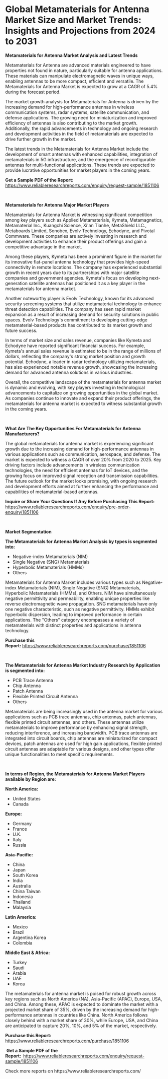 <p><h1>Global Metamaterials for Antenna Market Size and Market Trends: Insights and Projections from 2024 to 2031</h1></p><p><strong>Metamaterials for Antenna Market Analysis and Latest Trends</strong></p>
<p><p>Metamaterials for Antenna are advanced materials engineered to have properties not found in nature, particularly suitable for antenna applications. These materials can manipulate electromagnetic waves in unique ways, enabling antennas to be more compact, efficient and versatile. The Metamaterials for Antenna Market is expected to grow at a CAGR of 5.4% during the forecast period.</p><p>The market growth analysis for Metamaterials for Antenna is driven by the increasing demand for high-performance antennas in wireless communication systems, radar systems, satellite communication, and defense applications. The growing need for miniaturization and improved efficiency of antennas is also contributing to the market growth. Additionally, the rapid advancements in technology and ongoing research and development activities in the field of metamaterials are expected to drive further growth in the market.</p><p>The latest trends in the Metamaterials for Antenna Market include the development of smart antennas with enhanced capabilities, integration of metamaterials in 5G infrastructure, and the emergence of reconfigurable antennas for multi-functional applications. These trends are expected to provide lucrative opportunities for market players in the coming years.</p></p>
<p><strong>Get a Sample PDF of the Report:&nbsp;</strong> <a href="https://www.reliableresearchreports.com/enquiry/request-sample/1851106">https://www.reliableresearchreports.com/enquiry/request-sample/1851106</a></p>
<p>&nbsp;</p>
<p><strong>Metamaterials for Antenna Major Market Players</strong></p>
<p><p>Metamaterials for Antenna Market is witnessing significant competition among key players such as Applied Metamaterials, Kymeta, Metamagnetics, Metamaterial Inc., Kuangchi Science, Xi'an Tianhe, MetaShield LLC., Metaboards Limited, Sonobex, Evolv Technology, Echodyne, and Pivotal Commware. These companies are actively investing in research and development activities to enhance their product offerings and gain a competitive advantage in the market.</p><p>Among these players, Kymeta has been a prominent figure in the market for its innovative flat-panel antenna technology that provides high-speed connectivity in remote locations. The company has experienced substantial growth in recent years due to its partnerships with major satellite companies and government agencies. Kymeta's focus on developing next-generation satellite antennas has positioned it as a key player in the metamaterials for antenna market.</p><p>Another noteworthy player is Evolv Technology, known for its advanced security screening systems that utilize metamaterial technology to enhance threat detection capabilities. The company has seen rapid market expansion as a result of increasing demand for security solutions in public spaces. Evolv Technology's commitment to developing cutting-edge metamaterial-based products has contributed to its market growth and future success.</p><p>In terms of market size and sales revenue, companies like Kymeta and Echodyne have reported significant financial success. For example, Kymeta's annual sales revenue is estimated to be in the range of millions of dollars, reflecting the company's strong market position and growth potential. Echodyne, a leader in radar technology utilizing metamaterials, has also experienced notable revenue growth, showcasing the increasing demand for advanced antenna solutions in various industries.</p><p>Overall, the competitive landscape of the metamaterials for antenna market is dynamic and evolving, with key players investing in technological advancements to capitalize on growing opportunities in the global market. As companies continue to innovate and expand their product offerings, the metamaterials for antenna market is expected to witness substantial growth in the coming years.</p></p>
<p>&nbsp;</p>
<p><strong>What Are The Key Opportunities For Metamaterials for Antenna Manufacturers?</strong></p>
<p><p>The global metamaterials for antenna market is experiencing significant growth due to the increasing demand for high-performance antennas in various applications such as communication, aerospace, and defense. The market is expected to witness a CAGR of over 20% from 2020 to 2025. Key driving factors include advancements in wireless communication technologies, the need for efficient antennas for IoT devices, and the growing focus on improved signal reception and transmission capabilities. The future outlook for the market looks promising, with ongoing research and development efforts aimed at further enhancing the performance and capabilities of metamaterial-based antennas.</p></p>
<p><strong>Inquire or Share Your Questions If Any Before Purchasing This Report:</strong> <a href="https://www.reliableresearchreports.com/enquiry/pre-order-enquiry/1851106">https://www.reliableresearchreports.com/enquiry/pre-order-enquiry/1851106</a></p>
<p>&nbsp;</p>
<p><strong>Market Segmentation</strong></p>
<p><strong>The Metamaterials for Antenna Market Analysis by types is segmented into:</strong></p>
<p><ul><li>Negative-index Metamaterials (NIM)</li><li>Single Negative (SNG) Metamaterials</li><li>Hyperbolic Metamaterials (HMMs)</li><li>Others</li></ul></p>
<p><p>Metamaterials for Antenna Market includes various types such as Negative-index Metamaterials (NIM), Single Negative (SNG) Metamaterials, Hyperbolic Metamaterials (HMMs), and Others. NIM have simultaneously negative permittivity and permeability, enabling unique properties like reverse electromagnetic wave propagation. SNG metamaterials have only one negative characteristic, such as negative permittivity. HMMs exhibit hyperbolic dispersion, leading to improved performance in certain applications. The "Others" category encompasses a variety of metamaterials with distinct properties and applications in antenna technology.</p></p>
<p><strong>Purchase this Report:&nbsp;</strong><a href="https://www.reliableresearchreports.com/purchase/1851106">https://www.reliableresearchreports.com/purchase/1851106</a></p>
<p>&nbsp;</p>
<p><strong>The Metamaterials for Antenna Market Industry Research by Application is segmented into:</strong></p>
<p><ul><li>PCB Trace Antenna</li><li>Chip Antenna</li><li>Patch Antenna</li><li>Flexible Printed Circuit Antenna</li><li>Others</li></ul></p>
<p><p>Metamaterials are being increasingly used in the antenna market for various applications such as PCB trace antennas, chip antennas, patch antennas, flexible printed circuit antennas, and others. These antennas utilize metamaterials to improve performance by enhancing signal strength, reducing interference, and increasing bandwidth. PCB trace antennas are integrated into circuit boards, chip antennas are miniaturized for compact devices, patch antennas are used for high gain applications, flexible printed circuit antennas are adaptable for various designs, and other types offer unique functionalities to meet specific requirements.</p></p>
<p>&nbsp;</p>
<p><strong>In terms of Region, the Metamaterials for Antenna Market Players available by Region are:</strong></p>
<p>
    <p> <strong> North America: </strong>
        <ul>
            <li>United States</li>
            <li>Canada</li>
        </ul>
        </p> 
    <p> <strong> Europe: </strong>
        <ul>
            <li>Germany</li>
            <li>France</li>
            <li>U.K.</li>
            <li>Italy</li>
            <li>Russia</li>
        </ul>
        </p> 
    <p> <strong> Asia-Pacific: </strong>
        <ul>
            <li>China</li>
            <li>Japan</li>
            <li>South Korea</li>
            <li>India</li>
            <li>Australia</li>
            <li>China Taiwan</li>
            <li>Indonesia</li>
            <li>Thailand</li>
            <li>Malaysia</li>
        </ul>
        </p> 
    <p> <strong> Latin America: </strong>
        <ul>
            <li>Mexico</li>
            <li>Brazil</li>
            <li>Argentina Korea</li>
            <li>Colombia</li>
        </ul>
        </p> 
    <p> <strong> Middle East & Africa: </strong>
        <ul>
            <li>Turkey</li>
            <li>Saudi</li>
            <li>Arabia</li>
            <li>UAE</li>
            <li>Korea</li>
        </ul>
    </p>
    </p>
<p><p>The metamaterials for antenna market is poised for robust growth across key regions such as North America (NA), Asia-Pacific (APAC), Europe, USA, and China. Among these, APAC is expected to dominate the market with a projected market share of 35%, driven by the increasing demand for high-performance antennas in countries like China. North America follows closely behind with a market share of 30%, while Europe, USA, and China are anticipated to capture 20%, 10%, and 5% of the market, respectively.</p></p>
<p><strong>Purchase this Report: </strong><a href="https://www.reliableresearchreports.com/purchase/1851106">https://www.reliableresearchreports.com/purchase/1851106</a></p>
<p>&nbsp;<strong>Get a Sample PDF of the Report:&nbsp;&nbsp;</strong><a href="https://www.reliableresearchreports.com/enquiry/request-sample/1851106">https://www.reliableresearchreports.com/enquiry/request-sample/1851106</a></p>
<p><strong></strong></p>
<p>Check more reports on https://www.reliableresearchreports.com/</p>